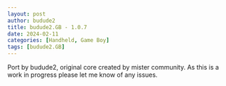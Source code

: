 ```yaml
---
layout: post
author: budude2
title: budude2.GB - 1.0.7
date: 2024-02-11
categories: [Handheld, Game Boy]
tags: [budude2.GB]
---
```

Port by budude2, original core created by mister community. As this is a work in progress please let me know of any issues.

